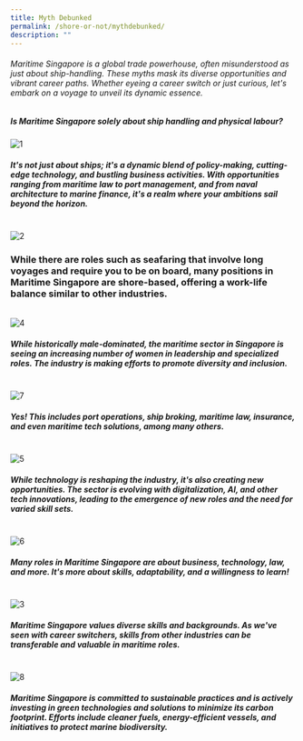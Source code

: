 ```yaml
---
title: Myth Debunked
permalink: /shore-or-not/mythdebunked/
description: ""
---
```

###### Maritime Singapore is a global trade powerhouse, often misunderstood as just about ship-handling. These myths mask its diverse opportunities and vibrant career paths. Whether eyeing a career switch or just curious, let's embark on a voyage to unveil its dynamic essence.

##### Is Maritime Singapore solely about ship handling and physical labour?
<img border="0" alt="1" src="https://i.ibb.co/V9TSsnN/1.png">
<br>

##### It's not just about ships; it's a dynamic blend of policy-making, cutting-edge technology, and bustling business activities. With opportunities ranging from maritime law to port management, and from naval architecture to marine finance, it's a realm where your ambitions sail beyond the horizon.
<br>
<img border="0" alt="2" src="https://i.ibb.co/s6x4vc1/2.png">
	
### While there are roles such as seafaring that involve long voyages and require you to be on board, many positions in Maritime Singapore are shore-based, offering a work-life balance similar to other industries.
<br>
<img border="0" alt="4" src="https://i.ibb.co/CnfVtF6/4.png">

#####  While historically male-dominated, the maritime sector in Singapore is seeing an increasing number of women in leadership and specialized roles. The industry is making efforts to promote diversity and inclusion.
<br>
<img border="0" alt="7" src="https://i.ibb.co/j48DvRL/7.png">

#####  Yes! This includes port operations, ship broking, maritime law, insurance, and even maritime tech solutions, among many others.
<br>
<img border="0" alt="5" src="https://i.ibb.co/K6ZF8Nj/5.png">

##### While technology is reshaping the industry, it's also creating new opportunities. The sector is evolving with digitalization, AI, and other tech innovations, leading to the emergence of new roles and the need for varied skill sets.
<br>
<img border="0" alt="6" src="https://i.ibb.co/BtjYJpF/6.png">
	
##### Many roles in Maritime Singapore are about business, technology, law, and more. It's more about skills, adaptability, and a willingness to learn!
<br>
<img border="0" alt="3" src="https://i.ibb.co/2WjML4h/3.png">

##### Maritime Singapore values diverse skills and backgrounds. As we've seen with career switchers, skills from other industries can be transferable and valuable in maritime roles.
<br>
<img border="0" alt="8" src="https://i.ibb.co/mh692Q8/8.png">

##### Maritime Singapore is committed to sustainable practices and is actively investing in green technologies and solutions to minimize its carbon footprint. Efforts include cleaner fuels, energy-efficient vessels, and initiatives to protect marine biodiversity.